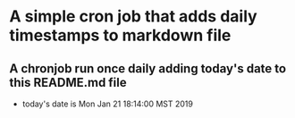 A simple cron job that adds daily timestamps to markdown file
============================================================
## A chronjob run once daily adding today's date to this README.md file
* today's date is Mon Jan 21 18:14:00 MST 2019
